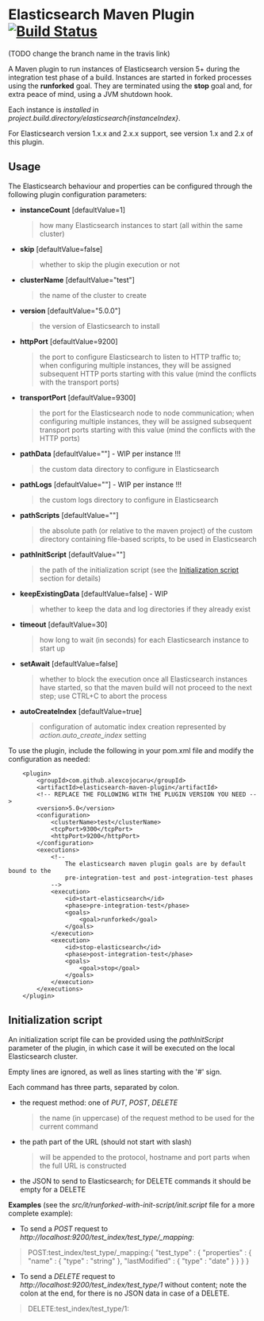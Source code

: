 # Elasticsearch Maven Plugin [![Build Status](https://travis-ci.org/alexcojocaru/elasticsearch-maven-plugin.png?branch=es5)](https://travis-ci.org/alexcojocaru/elasticsearch-maven-plugin)
(TODO change the branch name in the travis link)

A Maven plugin to run instances of Elasticsearch version 5+ during the integration test phase of a build.
Instances are started in forked processes using the **runforked** goal.
They are terminated using the **stop** goal and, for extra peace of mind, using a JVM shutdown hook.

Each instance is _installed_ in _${project.build.directory}/elasticsearch${instanceIndex}_.

For Elasticsearch version 1.x.x and 2.x.x support, see version 1.x and 2.x of this plugin.

## Usage
The Elasticsearch behaviour and properties can be configured through the following plugin configuration parameters:

*   **instanceCount** [defaultValue=1]
    > how many Elasticsearch instances to start (all within the same cluster)

*   **skip** [defaultValue=false]
    > whether to skip the plugin execution or not

*   **clusterName** [defaultValue="test"]
    > the name of the cluster to create

*   **version** [defaultValue="5.0.0"]
    > the version of Elasticsearch to install

*   **httpPort** [defaultValue=9200]
    > the port to configure Elasticsearch to listen to HTTP traffic to; when configuring multiple instances, they will be assigned subsequent HTTP ports starting with this value (mind the conflicts with the transport ports)

*   **transportPort** [defaultValue=9300]
    > the port for the Elasticsearch node to node communication; when configuring multiple instances, they will be assigned subsequent transport ports starting with this value (mind the conflicts with the HTTP ports)

*   **pathData** [defaultValue=""] - WIP per instance !!!
    > the custom data directory to configure in Elasticsearch

*   **pathLogs** [defaultValue=""] - WIP per instance !!!
    > the custom logs directory to configure in Elasticsearch

*   **pathScripts** [defaultValue=""]
    > the absolute path (or relative to the maven project) of the custom directory containing file-based scripts, to be used in Elasticsearch

*   **pathInitScript** [defaultValue=""]
    > the path of the initialization script (see the [Initialization script](#initScript) section for details)

*   **keepExistingData** [defaultValue=false] - WIP
    > whether to keep the data and log directories if they already exist

*   **timeout** [defaultValue=30]
    > how long to wait (in seconds) for each Elasticsearch instance to start up

*   **setAwait** [defaultValue=false]
    > whether to block the execution once all Elasticsearch instances have started, so that the maven build will not proceed to the next step; use CTRL+C to abort the process

*   **autoCreateIndex** [defaultValue=true]
    > configuration of automatic index creation represented by _action.auto\_create\_index_ setting


To use the plugin, include the following in your pom.xml file and modify the configuration as needed:

        <plugin>
    	    <groupId>com.github.alexcojocaru</groupId>
    	    <artifactId>elasticsearch-maven-plugin</artifactId>
			<!-- REPLACE THE FOLLOWING WITH THE PLUGIN VERSION YOU NEED -->
    	    <version>5.0</version>
    	    <configuration>
    			<clusterName>test</clusterName>
    			<tcpPort>9300</tcpPort>
    			<httpPort>9200</httpPort>
    	    </configuration>
    	    <executions>
    	        <!--
					The elasticsearch maven plugin goals are by default bound to the
					pre-integration-test and post-integration-test phases
				-->
    	        <execution>
    	            <id>start-elasticsearch</id>
    	            <phase>pre-integration-test</phase>
    	            <goals>
    	                <goal>runforked</goal>
    	            </goals>
    	        </execution>
    	        <execution>
    	            <id>stop-elasticsearch</id>
    	            <phase>post-integration-test</phase>
    	            <goals>
    	                <goal>stop</goal>
    	            </goals>
    	        </execution>
    	    </executions>
    	</plugin>

## <a name="initScript"></a>Initialization script
An initialization script file can be provided using the _pathInitScript_ parameter of the plugin, in which case it will be executed on the local Elasticsearch cluster.

Empty lines are ignored, as well as lines starting with the '#' sign.

Each command has three parts, separated by colon.

* the request method: one of *PUT*, *POST*, *DELETE*
    > the name (in uppercase) of the request method to be used for the current command

* the path part of the URL (should not start with slash)
    > will be appended to the protocol, hostname and port parts when the full URL is constructed

* the JSON to send to Elasticsearch; for DELETE commands it should be empty for a DELETE


**Examples** (see the *src/it/runforked-with-init-script/init.script* file for a more complete example):

* To send a *POST* request to *http://localhost:9200/test\_index/test\_type/\_mapping*:
> POST:test\_index/test\_type/\_mapping:{ "test\_type" : { "properties" : { "name" : { "type" : "string" }, "lastModified" : { "type" : "date" } } } }

* To send a *DELETE* request to *http://localhost:9200/test\_index/test\_type/1* without content; note the colon at the end, for there is no JSON data in case of a DELETE.
> DELETE:test\_index/test\_type/1:
